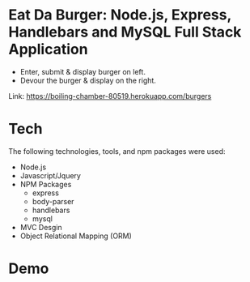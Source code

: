 # Eat Da Burger: Node.js, Express, Handlebars and MySQL Full Stack Application

* Enter, submit & display burger on left.
* Devour the burger & display on the right.

Link: https://boiling-chamber-80519.herokuapp.com/burgers

# Tech
The following technologies, tools, and npm packages were used:
* Node.js
* Javascript/Jquery
* NPM Packages
	* express
	* body-parser  
	* handlebars
	* mysql
* MVC Desgin
* Object Relational Mapping (ORM)

# Demo
